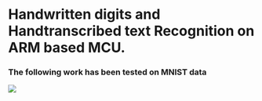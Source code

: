 # Handwritten digits and Handtranscribed text Recognition on ARM based MCU.

### The following work has been tested on MNIST data 

![](/Images/demo.gif)


